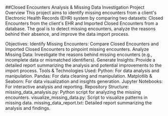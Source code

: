 ##Closed Encounters Analysis & Missing Data Investigation
Project Overview
This project aims to identify missing encounters from a client's Electronic Health Records (EHR) system by comparing two datasets: Closed Encounters from the client's EHR and Imported Closed Encounters from a database. The goal is to detect missing encounters, analyze the reasons behind their absence, and improve the data import process.

Objectives:
Identify Missing Encounters: Compare Closed Encounters and Imported Closed Encounters to pinpoint missing encounters.
Analyze Missing Data: Investigate the reasons behind missing encounters (e.g., incomplete data or mismatched identifiers).
Generate Insights: Provide a detailed report summarizing the analysis and potential improvements to the import process.
Tools & Technologies Used:
Python: For data analysis and manipulation.
Pandas: For data cleaning and manipulation.
Matplotlib & Seaborn: For data visualization and insights generation.
Jupyter Notebooks: For interactive analysis and reporting.
Repository Structure:
missing_data_analysis.py: Python script for analyzing the missing encounters.
visualize_missing_data.py: Script to visualize patterns in missing data.
missing_data_report.txt: Detailed report summarizing the analysis and findings.
